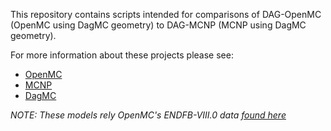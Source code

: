 
This repository contains scripts intended for comparisons of DAG-OpenMC (OpenMC using DagMC geometry) to DAG-MCNP (MCNP using DagMC geometry).

For more information about these projects please see:

  - [OpenMC](https://openmc.readthedocs.io/en/stable/)
  - [MCNP](https://mcnp.lanl.gov/)
  - [DagMC](https://svalinn.github.io/DAGMC/)


*NOTE: These models rely OpenMC's ENDFB-VIII.0 data [found here](https://openmc.org/lanl-data-libraries/)*